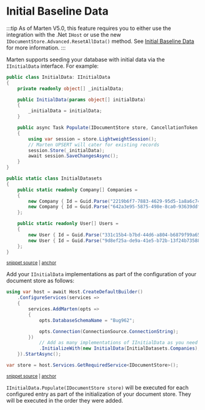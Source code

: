 # Initial Baseline Data

:::tip
As of Marten V5.0, this feature requires you to either use the integration with the .Net `IHost` or use the new
`IDocumentStore.Advanced.ResetAllData()` method. See [Initial Baseline Data](/documents/initial-data) for more information.
:::

Marten supports seeding your database with initial data via the `IInitialData` interface. For example:

<!-- snippet: sample_initial-data -->
<a id='snippet-sample_initial-data'></a>
```cs
public class InitialData: IInitialData
{
    private readonly object[] _initialData;

    public InitialData(params object[] initialData)
    {
        _initialData = initialData;
    }

    public async Task Populate(IDocumentStore store, CancellationToken cancellation)
    {
        using var session = store.LightweightSession();
        // Marten UPSERT will cater for existing records
        session.Store(_initialData);
        await session.SaveChangesAsync();
    }
}

public static class InitialDatasets
{
    public static readonly Company[] Companies =
    {
        new Company { Id = Guid.Parse("2219b6f7-7883-4629-95d5-1a8a6c74b244"), Name = "Netram Ltd." },
        new Company { Id = Guid.Parse("642a3e95-5875-498e-8ca0-93639ddfebcd"), Name = "Acme Inc." }
    };

    public static readonly User[] Users =
    {
        new User { Id = Guid.Parse("331c15b4-b7bd-44d6-a804-b6879f99a65f"),FirstName = "Danger" , LastName = "Mouse" },
        new User { Id = Guid.Parse("9d8ef25a-de9a-41e5-b72b-13f24b735883"), FirstName = "Speedy" , LastName = "Gonzales" }
    };
}
```
<sup><a href='https://github.com/JasperFx/marten/blob/master/src/CoreTests/Bugs/Bug_962_initial_data_populate_causing_null_ref_ex.cs#L55-L89' title='Snippet source file'>snippet source</a> | <a href='#snippet-sample_initial-data' title='Start of snippet'>anchor</a></sup>
<!-- endSnippet -->

Add your `IInitialData` implementations as part of the configuration of your document store as follows:

<!-- snippet: sample_configuring-initial-data -->
<a id='snippet-sample_configuring-initial-data'></a>
```cs
using var host = await Host.CreateDefaultBuilder()
    .ConfigureServices(services =>
    {
        services.AddMarten(opts =>
        {
            opts.DatabaseSchemaName = "Bug962";

            opts.Connection(ConnectionSource.ConnectionString);
        })
            // Add as many implementations of IInitialData as you need
            .InitializeWith(new InitialData(InitialDatasets.Companies), new InitialData(InitialDatasets.Users));
    }).StartAsync();

var store = host.Services.GetRequiredService<IDocumentStore>();
```
<sup><a href='https://github.com/JasperFx/marten/blob/master/src/CoreTests/Bugs/Bug_962_initial_data_populate_causing_null_ref_ex.cs#L20-L36' title='Snippet source file'>snippet source</a> | <a href='#snippet-sample_configuring-initial-data' title='Start of snippet'>anchor</a></sup>
<!-- endSnippet -->

`IInitialData.Populate(IDocumentStore store)` will be executed for each configured entry as part of the initialization of your document store. They will be executed in the order they were added.
